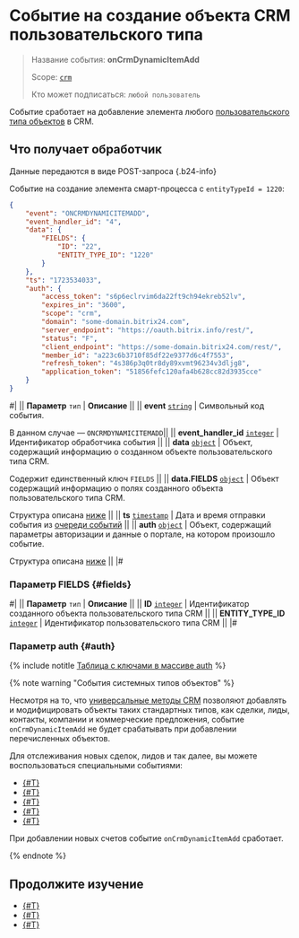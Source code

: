 # Событие на создание объекта CRM пользовательского типа

> Название события: **onCrmDynamicItemAdd**
>
> Scope: [`crm`](../../../scopes/permissions.md)
>
> Кто может подписаться: `любой пользователь`

Событие сработает на добавление элемента любого [пользовательского типа объектов](../user-defined-object-types/index.md) в CRM.

## Что получает обработчик

Данные передаются в виде POST-запроса {.b24-info}

Событие на создание элемента смарт-процесса с `entityTypeId = 1220`:

```json
{
    "event": "ONCRMDYNAMICITEMADD",
    "event_handler_id": "4",
    "data": {
        "FIELDS": {
            "ID": "22",
            "ENTITY_TYPE_ID": "1220"
        }
    },
    "ts": "1723534033",
    "auth": {
        "access_token": "s6p6eclrvim6da22ft9ch94ekreb52lv",
        "expires_in": "3600",
        "scope": "crm",
        "domain": "some-domain.bitrix24.com",
        "server_endpoint": "https://oauth.bitrix.info/rest/",
        "status": "F",
        "client_endpoint": "https://some-domain.bitrix24.com/rest/",
        "member_id": "a223c6b3710f85df22e9377d6c4f7553",
        "refresh_token": "4s386p3q0tr8dy89xvmt96234v3dljg8",
        "application_token": "51856fefc120afa4b628cc82d3935cce"
    }
}
```

#|
|| **Параметр**
`тип` | **Описание** ||
|| **event**
[`string`][1] | Символьный код события.

В данном случае — `ONCRMDYNAMICITEMADD`||
|| **event_handler_id**
[`integer`][1] | Идентификатор обработчика события ||
|| **data**
[`object`][1] | Объект, содержащий информацию о созданном объекте пользовательского типа CRM.

Содержит единственный ключ `FIELDS` ||
|| **data.FIELDS**
[`object`][1] | Объект содержащий информацию о полях созданного объекта пользовательского типа CRM.

Структура описана [ниже](#fields) ||
|| **ts**
[`timestamp`][1] | Дата и время отправки события из [очереди событий](../../../events/index.md) ||
|| **auth**
[`object`][1] | Объект, содержащий параметры авторизации и данные о портале, на котором произошло событие.

Структура описана [ниже](#auth) ||
|#

### Параметр FIELDS {#fields}

#|
|| **Параметр**
`тип` | **Описание** ||
|| **ID**
[`integer`][1] | Идентификатор созданного объекта пользовательского типа CRM ||
|| **ENTITY_TYPE_ID**
[`integer`][1] | Идентификатор пользовательского типа CRM ||
|#

### Параметр auth {#auth}

{% include notitle [Таблица с ключами в массиве auth](../../../../_includes/auth-params-in-events.md) %}

{% note warning "События системных типов объектов" %}

Несмотря на то, что [универсальные методы CRM](../index.md) позволяют добавлять и модифицировать объекты таких стандартных типов, как сделки, лиды, контакты, компании и коммерческие предложения, событие `onCrmDynamicItemAdd` не будет срабатывать при добавлении перечисленных объектов.

Для отслеживания новых сделок, лидов и так далее, вы можете воспользоваться специальными событиями:
- [{#T}](../../deals/events/on-crm-deal-add.md)
- [{#T}](../../leads/events/on-crm-lead-add.md)
- [{#T}](../../contacts/events/on-crm-contact-add.md)
- [{#T}](../../companies/events/on-crm-company-add.md)
- [{#T}](../../quote/events/on-crm-quote-add.md)

При добавлении новых счетов событие `onCrmDynamicItemAdd` сработает.

{% endnote %}

## Продолжите изучение

- [{#T}](index.md)
- [{#T}](on-crm-dynamic-item-update.md)
- [{#T}](on-crm-dynamic-item-delete.md)

[1]: ../../../data-types.md

